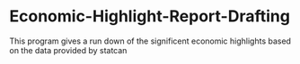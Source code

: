 # Economic-Highlight-Report-Drafting
 This program gives a run down of the significent economic highlights based on the data provided by statcan
